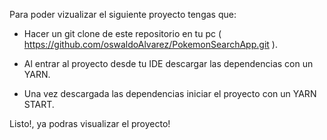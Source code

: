 Para poder vizualizar el siguiente proyecto tengas que:

- Hacer un git clone de este repositorio en tu pc ( https://github.com/oswaldoAlvarez/PokemonSearchApp.git ).

- Al entrar al proyecto desde tu IDE descargar las dependencias con un YARN.

- Una vez descargada las dependencias iniciar el proyecto con un YARN START.

Listo!, ya podras visualizar el proyecto!
